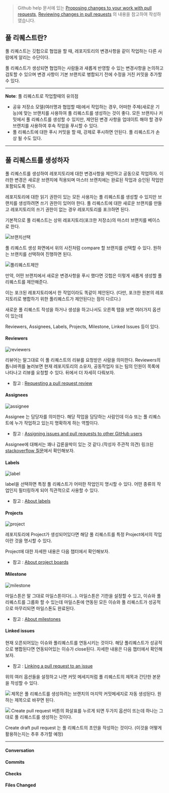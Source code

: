 > Github help 문서에 있는 [Proposing changes to your work with pull requests](https://help.github.com/en/github/collaborating-with-issues-and-pull-requests/proposing-changes-to-your-work-with-pull-requests), [Reviewing changes in pull requests](https://help.github.com/en/github/collaborating-with-issues-and-pull-requests/reviewing-changes-in-pull-requests) 의 내용을 참고하여 작성하였습니다.



## 풀 리퀘스트란?

풀 리퀘스트는 깃헙으로 협업을 할 때, 레포지토리의 변경사항을 같이 작업하는 다른 사람에게 알리는 수단이다.

풀 리퀘스트가 생성되면 협업하는 사람들과 새롭게 반영할 수 있는 변경사항을 논의하고 검토할 수 있으며 변경 사항이 기본 브랜치로 병합되기 전에 수정을 거친 커밋을 추가할 수 있다.

---

**Note**: 풀 리퀘스트로 작업할때의 유의점

- 공유 저장소 모델(여러명과 협업할 때)에서 작업하는 경우, 어떠한 주제(새로운 기능)에 맞는 브랜치를 사용하여 풀 리퀘스트를 생성하는 것이 좋다. 모든 브랜치나 커밋에서 풀 리퀘스트를 생성할 수 있지만, 제안된 변경 사항을 업데이트 해야 할 경우 브랜치를 사용하여 후속 작업을 푸시할 수 있다.
- 풀 리퀘스트에 대한 푸시 커밋을 할 때, 강제로 푸시하면 안된다. 풀 리퀘스트가 손상 될 수도 있다.

---

## 풀 리퀘스트를 생성하자

풀 리퀘스트를 생성하여 레포지토리에 대한 변경사항을 제안하고 공동으로 작업하자. 이러한 변경은 새로운 브랜치에 적용되며 마스터 브랜치에는 완료된 작업과 승인된 작업만 포함되도록 한다. 

레포지토리에 대한 읽기 권한이 있는 모든 사용자는 풀 리퀘스트를 생성할 수 있지만 브랜치를 생성하려면 쓰기 권한이 있어야 한다. 풀 리퀘스트에 대한 새로운 브랜치를 만들고 레포지토리의 쓰기 권한이 없는 경우 레포지토리를 포크하면 된다.

기본적으로 풀 리퀘스트는 상위 레포지토리(포크한 저장소)의 마스터 브랜치를 베이스로 한다.

![브랜치선택](https://user-images.githubusercontent.com/19575791/78851187-24b67400-7a54-11ea-8496-524cdb68c298.png)

풀 리퀘스트 생성 화면에서 위의 사진처럼 compare 할 브랜치를 선택할 수 있다. 원하는 브랜치를 선택하여 진행하면 된다.

![풀리퀘스트제안](https://user-images.githubusercontent.com/19575791/78851672-5aa82800-7a55-11ea-9178-e7739077ecde.png)

만약, 어떤 브랜치에서 새로운 변경사항을 푸시 했다면 깃헙은 이렇게 새롭게 생성할 풀 리퀘스트를 제안해준다.

이는 포크된 레포지토리에서 한 작업이라도 똑같이 제안된다. (다만, 포크한 원본의 레포지토리로 병합하기 위한 풀리퀘스트가 제안된다는 점이 다르다.)

새로운 풀 리퀘스트 작성을 하거나 생성을 하고나서도 오른쪽 탭을 보면 여러가지 옵션이 있는데

Reviewers, Assignees, Labels, Projects, Milestone, Linked Issues 등이 있다.

#### Reviewers 

![reviewers](https://user-images.githubusercontent.com/19575791/78857621-d8bffb00-7a64-11ea-91af-c32b671eccba.png)

리뷰어는 말그대로 이 풀 리퀘스트의 리뷰를 요청받은 사람을 의미한다. Reviewers의 톱니바퀴를 눌러보면 현재 레포지토리의 소유자, 공동작업자 또는 팀의 인원이 목록에 나타나고 리뷰를 요청할 수 있다. 뒤에서 더 자세히 다뤄보자.

- 참고 : [Requesting a pull request review](https://help.github.com/en/github/collaborating-with-issues-and-pull-requests/requesting-a-pull-request-review)

#### Assignees

![assignee](https://user-images.githubusercontent.com/19575791/78859312-ed52c200-7a69-11ea-9d90-e037f02f7187.png)

Assignee 는 담당자를 의미한다. 해당 작업을 담당하는 사람인데 이슈 또는 풀 리퀘스트에 누가 작업하고 있는지 명확하게 하는 역할이다.

- 참고 : [Assigning issues and pull requests to other GitHub users](https://help.github.com/en/github/managing-your-work-on-github/assigning-issues-and-pull-requests-to-other-github-users)

Assignee에 대해서는 꽤나 갑론을박이 있는 것 같다.(작성자 주관적 의견) 링크된 [stackoverflow 질문](https://stackoverflow.com/questions/41087206/on-github-whats-the-difference-between-reviewer-and-assignee)에서 확인해보자.

#### Labels

![label](https://user-images.githubusercontent.com/19575791/78862938-6c002d00-7a73-11ea-8bf9-a397232a29a3.png)

label을 선택하면 특정 풀 리퀘스트가 어떠한 작업인지 명시할 수 있다. 어떤 종류의 작업인지 필터링하게 되어 직관적으로 사용할 수 있다.

- 참고 : [About labels](https://help.github.com/en/github/managing-your-work-on-github/about-labels)

#### Projects

![project](https://user-images.githubusercontent.com/19575791/78864690-1a59a180-7a77-11ea-84e9-e6a027cc54d2.png)

레포지토리에 Project가 생성되어있다면 해당 풀 리퀘스트를 특정 Project에서의 작업이란 것을 명시할 수 있다.

Project에 대한 자세한 내용은 다음 챕터에서 확인해보자.

- 참고 : [About project boards](https://help.github.com/en/github/managing-your-work-on-github/about-project-boards)

#### Milestone

![milestone](https://user-images.githubusercontent.com/19575791/78863303-360f7880-7a74-11ea-85ec-1ae0c8ab38b2.png)

마일스톤은 말 그대로 마일스톤이다(...). 마일스톤은 기한을 설정할 수 있고, 이슈와 풀 리퀘스트를 그룹화 할 수 있는데 마일스톤에 연동된 모든 이슈와 풀 리퀘스트가 성공적으로 마무리되면 마일스톤도 완료된다.

- 참고 : [About milestones](https://help.github.com/en/github/managing-your-work-on-github/about-milestones)

#### Linked issues

현재 오픈되어있는 이슈와 풀리퀘스트를 연동시키는 것이다. 해당 풀리퀘스트가 성공적으로 병합된다면 연동되어있는 이슈가 close된다. 자세한 내용은 다음 챕터에서 확인해보자.

- 참고 : [Linking a pull request to an issue](https://help.github.com/en/enterprise/2.20/user/github/managing-your-work-on-github/linking-a-pull-request-to-an-issue)



위의 여러 옵션들을 설정하고 나면 커밋 메세지처럼 풀 리퀘스트의 제목과 간단한 본문을 작성할 수 있다.

<img src="https://user-images.githubusercontent.com/19575791/78865057-e468ed00-7a77-11ea-94bd-bc633f529091.png" align=left>

제목은 풀 리퀘스트를 생성하려는 브랜치의 마지막 커밋메세지로 자동 생성된다. 원하는 제목으로 바꾸면 된다.

<img src="https://user-images.githubusercontent.com/19575791/78865277-40337600-7a78-11ea-9717-0a36bab3bc01.png" align=left>

Create pull request 버튼의 화살표를 누르게 되면 두가지 옵션이 뜨는데 하나는 그대로 풀 리퀘스트를 생성하는 것이다.

Create draft pull request 는 풀 리퀘스트의 초안을 작성하는 것이다. (이것을 어떻게 활용하는지는 추후 추가할 예정)

---



#### Conversation



#### Commits



#### Checks



#### Files Changed





